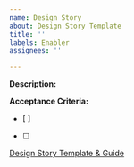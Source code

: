 ```yaml
---
name: Design Story
about: Design Story Template
title: ''
labels: Enabler
assignees: ''

---
```


**Description:**

**Acceptance Criteria:**
- [ ]
- [ ]


[Design Story Template & Guide](https://paladinarcher-my.sharepoint.com/:w:/p/debra/EZ0xRz_tCjVLvYUa747B8qQB9XyN9lhFPVPa7HII-wQcdA?e=HFBNdS)
